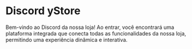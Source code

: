 # Discord yStore

Bem-vindo ao Discord da nossa loja! Ao entrar, você encontrará uma plataforma integrada que conecta todas as funcionalidades da nossa loja, permitindo uma experiência dinâmica e interativa.